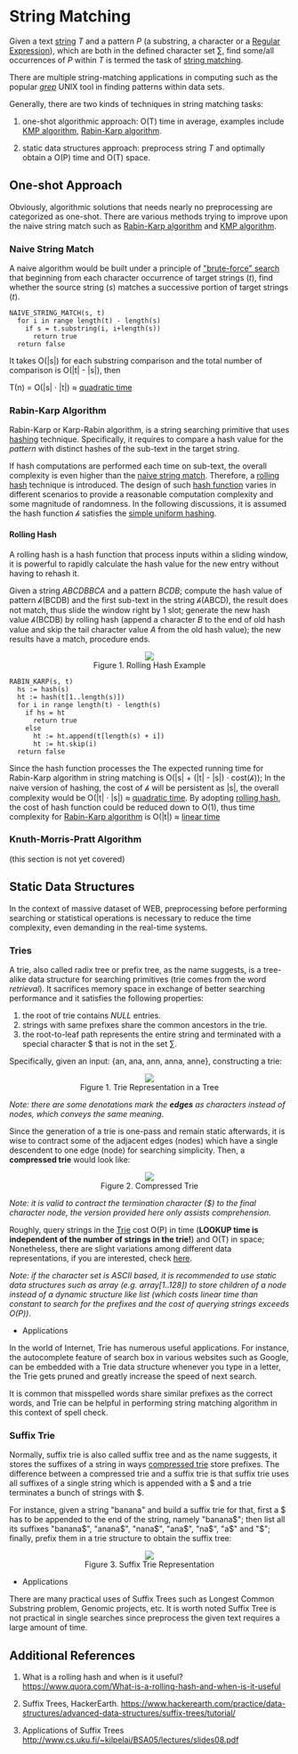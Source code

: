 # String Matching

Given a text [string](https://en.wikipedia.org/wiki/String_(computer_science)) _T_ and a pattern _P_ (a substring, a character or a [Regular Expression](https://en.wikipedia.org/wiki/Regular_expression)), which are both in the defined character set &sum;, find some/all occurrences of _P_ within _T_ is termed the task of [string matching](#string-matching).

There are multiple string-matching applications in computing such as the popular [_grep_](https://en.wikipedia.org/wiki/Grep) UNIX tool in finding patterns within data sets.

Generally, there are two kinds of techniques in string matching tasks:

1. one-shot algorithmic approach: &Omicron;(T) time in average, examples include [KMP algorithm](#knuth-morris-pratt-algorithm), [Rabin-Karp algorithm](#rabin-karp-algorithm).

2. static data structures approach: preprocess string _T_ and optimally obtain a &Omicron;(P) time and &Omicron;(T) space.

## One-shot Approach

Obviously, algorithmic solutions that needs nearly no preprocessing are categorized as one-shot. There are various methods trying to improve upon the naive string match such as [Rabin-Karp algorithm](#rabin-karp-algorithm) and [KMP algorithm](#knuth-morris-pratt-algorithm).

### Naive String Match

A naive algorithm would be built under a principle of ["brute-force" search](https://en.wikipedia.org/wiki/Brute-force_search) that beginning from each character occurrence of target strings (_t_), find whether the source string (_s_) matches a successive portion of target strings (_t_).

```
NAIVE_STRING_MATCH(s, t)
  for i in range length(t) - length(s)
    if s = t.substring(i, i+length(s))
      return true
  return false
```

It takes &Omicron;(|s|) for each substring comparison and the total number of comparison is &Omicron;(|t| - |s|), then

&Tau;(n) = &Omicron;(|s| &sdot; |t|) &ap; [quadratic time](../asymptotic-analysis.md)

### Rabin-Karp Algorithm

Rabin-Karp or Karp-Rabin algorithm, is a string searching primitive that uses [hashing](hash-table.md) technique. Specifically, it requires to compare a hash value for the _pattern_ with distinct hashes of the sub-text in the target string.

If hash computations are performed each time on sub-text, the overall complexity is even higher than the [naive string match](#naive-string-match). Therefore, a [rolling hash](#rolling-hash) technique is introduced. The design of such [hash function](hash-table.md) varies in different scenarios to provide a reasonable computation complexity and some magnitude of randomness. In the following discussions, it is assumed the hash function &hscr; satisfies the [simple uniform hashing](hash-table.md).

#### Rolling Hash

A rolling hash is a hash function that process inputs within a sliding window, it is powerful to rapidly calculate the hash value for the new entry without having to rehash it.

Given a string _ABCDBBCA_ and a pattern _BCDB_; compute the hash value of pattern &hscr;(BCDB) and the first sub-text in the string &hscr;(ABCD), the result does not match, thus slide the window right by 1 slot; generate the new hash value &hscr;(BCDB) by rolling hash (append a character _B_ to the end of old hash value and skip the tail character value _A_ from the old hash value); the new results have a match, procedure ends.

<figure style="text-align:center">
  <img src="../images/rolling-hash.png" />
  <figcaption>Figure 1. Rolling Hash Example</figcaption>
</figure>

```
RABIN_KARP(s, t)
  hs := hash(s)
  ht := hash(t[1..length(s)])
  for i in range length(t) - length(s)
    if hs = ht
      return true
    else
      ht := ht.append(t[length(s) + i])
      ht := ht.skip(i)
  return false
```

Since the hash function processes the The expected running time for Rabin-Karp algorithm in string matching is &Omicron;(|s| + (|t| - |s|) &sdot; cost(&hscr;)); In the naive version of hashing, the cost of &hscr; will be persistent as |s|, the overall complexity would be &Omicron;(|t| &sdot; |s|) &ap; [quadratic time](../asymptotic-analysis.md). By adopting [rolling hash](#rolling-hash), the cost of hash function could be reduced down to &Omicron;(1), thus time complexity for [Rabin-Karp algorithm](#rabin-karp-algorithm) is &Omicron;(|t|) &ap; [linear time](../asymptotic-analysis.md)

### Knuth-Morris-Pratt Algorithm

(this section is not yet covered)

## Static Data Structures

In the context of massive dataset of WEB, preprocessing before performing searching or statistical operations is necessary to reduce the time complexity, even demanding in the real-time systems.

### Tries

A trie, also called radix tree or prefix tree, as the name suggests, is a tree-alike data structure for searching primitives (trie comes from the word _retrieval_). It sacrifices memory space in exchange of better searching performance and it satisfies the following properties:

1. the root of trie contains _NULL_ entries.
2. strings with same prefixes share the common ancestors in the trie.
3. the root-to-leaf path represents the entire string and terminated with a special character $ that is not in the set &sum;.

Specifically, given an input: {an, ana, ann, anna, anne}, constructing a trie:

<figure style="text-align:center">
  <img src="../images/trie_1.png" />
  <figcaption>Figure 1. Trie Representation in a Tree</figcaption>
</figure>

_Note: there are some denotations mark the **edges** as characters instead of nodes, which conveys the same meaning_.

Since the generation of a trie is one-pass and remain static afterwards, it is wise to contract some of the adjacent edges (nodes) which have a single descendent to one edge (node) for searching simplicity. Then, a **compressed trie** would look like:

<figure style="text-align:center">
  <img src="../images/trie_2.png" />
  <figcaption>Figure 2. Compressed Trie</figcaption>
</figure>

_Note: it is valid to contract the termination character ($) to the final character node, the version provided here only assists comprehension_.

Roughly, query strings in the [Trie](#tries) cost &Omicron;(P) in time (**LOOKUP time is independent of the number of strings in the trie!**) and &Omicron;(T) in space; Nonetheless, there are slight variations among different data representations, if you are interested, check [here](https://courses.csail.mit.edu/6.851/spring12/lectures/L16.pdf).

_Note: if the character set is ASCII based, it is recommended to use static data structures such as array (e.g. array[1..128]) to store children of a node instead of a dynamic structure like list (which costs linear time than constant to search for the prefixes and the cost of querying strings exceeds &Omicron;(P))_.

* Applications

In the world of Internet, Trie has numerous useful applications. For instance, the autocomplete feature of search box in various websites such as Google, can be embedded with a Trie data structure whenever you type in a letter, the Trie gets pruned and greatly increase the speed of next search.

It is common that misspelled words share similar prefixes as the correct words, and Trie can be helpful in performing string matching algorithm in this context of spell check.

### Suffix Trie

Normally, suffix trie is also called suffix tree and as the name suggests, it stores the suffixes of a string in ways [compressed trie](#tries) store prefixes. The difference between a compressed trie and a suffix trie is that suffix trie uses all suffixes of a single string which is appended with a $ and a trie terminates a bunch of strings with $.

For instance, given a string "banana" and build a suffix trie for that, first a $ has to be appended to the end of the string, namely "banana$"; then list all its suffixes "banana$", "anana$", "nana$", "ana$", "na$", "a$" and "$"; finally, prefix them in a trie structure to obtain the suffix tree:

<figure style="text-align:center">
  <img src="../images/suffix.png" />
  <figcaption>Figure 3. Suffix Trie Representation</figcaption>
</figure>

* Applications

There are many practical uses of Suffix Trees such as Longest Common Substring problem, Genomic projects, etc. It is worth noted Suffix Tree is not practical in single searches since preprocess the given text requires a large amount of time.

## Additional References

1. What is a rolling hash and when is it useful? https://www.quora.com/What-is-a-rolling-hash-and-when-is-it-useful

2. Suffix Trees, HackerEarth. https://www.hackerearth.com/practice/data-structures/advanced-data-structures/suffix-trees/tutorial/

3. Applications of Suffix Trees http://www.cs.uku.fi/~kilpelai/BSA05/lectures/slides08.pdf